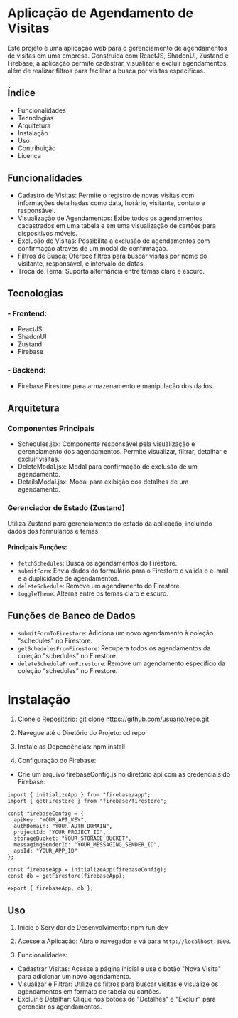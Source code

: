 # Aplicação de Agendamento de Visitas

Este projeto é uma aplicação web para o gerenciamento de agendamentos de visitas em uma empresa. Construída com ReactJS, ShadcnUI, Zustand e Firebase, a aplicação permite cadastrar, visualizar e excluir agendamentos, além de realizar filtros para facilitar a busca por visitas específicas.

## Índice

- Funcionalidades
- Tecnologias
- Arquitetura
- Instalação
- Uso
- Contribuição
- Licença

## Funcionalidades

- Cadastro de Visitas: Permite o registro de novas visitas com informações detalhadas como data, horário, visitante, contato e responsável.
- Visualização de Agendamentos: Exibe todos os agendamentos cadastrados em uma tabela e em uma visualização de cartões para dispositivos móveis.
- Exclusão de Visitas: Possibilita a exclusão de agendamentos com confirmação através de um modal de confirmação.
- Filtros de Busca: Oferece filtros para buscar visitas por nome do visitante, responsável, e intervalo de datas.
- Troca de Tema: Suporta alternância entre temas claro e escuro.

## Tecnologias

### - Frontend:

- ReactJS
- ShadcnUI
- Zustand
- Firebase

### - Backend:

- Firebase Firestore para armazenamento e manipulação dos dados.

## Arquitetura

### Componentes Principais

- Schedules.jsx: Componente responsável pela visualização e gerenciamento dos agendamentos. Permite visualizar, filtrar, detalhar e excluir visitas.
- DeleteModal.jsx: Modal para confirmação de exclusão de um agendamento.
- DetailsModal.jsx: Modal para exibição dos detalhes de um agendamento.

### Gerenciador de Estado (Zustand)

Utiliza Zustand para gerenciamento do estado da aplicação, incluindo dados dos formulários e temas.

#### Principais Funções:

- `fetchSchedules`: Busca os agendamentos do Firestore.
- `submitForm`: Envia dados do formulário para o Firestore e valida o e-mail e a duplicidade de agendamentos.
- `deleteSchedule`: Remove um agendamento do Firestore.
- `toggleTheme`: Alterna entre os temas claro e escuro.

## Funções de Banco de Dados

- `submitFormToFirestore`: Adiciona um novo agendamento à coleção "schedules" no Firestore.
- `getSchedulesFromFirestore`: Recupera todos os agendamentos da coleção "schedules" no Firestore.
- `deleteScheduleFromFirestore`: Remove um agendamento específico da coleção "schedules" no Firestore.

# Instalação

1. Clone o Repositório:
   git clone https://github.com/usuario/repo.git

2. Navegue até o Diretório do Projeto:
   cd repo

3. Instale as Dependências:
   npm install

4. Configuração do Firebase:

- Crie um arquivo firebaseConfig.js no diretório api com as credenciais do Firebase:

```
import { initializeApp } from "firebase/app";
import { getFirestore } from "firebase/firestore";

const firebaseConfig = {
  apiKey: "YOUR_API_KEY",
  authDomain: "YOUR_AUTH_DOMAIN",
  projectId: "YOUR_PROJECT_ID",
  storageBucket: "YOUR_STORAGE_BUCKET",
  messagingSenderId: "YOUR_MESSAGING_SENDER_ID",
  appId: "YOUR_APP_ID"
};

const firebaseApp = initializeApp(firebaseConfig);
const db = getFirestore(firebaseApp);

export { firebaseApp, db };
```

## Uso

1. Inicie o Servidor de Desenvolvimento:
   npm run dev

2. Acesse a Aplicação:
   Abra o navegador e vá para `http://localhost:3000`.

3. Funcionalidades:

- Cadastrar Visitas: Acesse a página inicial e use o botão "Nova Visita" para adicionar um novo agendamento.
- Visualizar e Filtrar: Utilize os filtros para buscar visitas e visualize os agendamentos em formato de tabela ou cartões.
- Excluir e Detalhar: Clique nos botões de "Detalhes" e "Excluir" para gerenciar os agendamentos.
